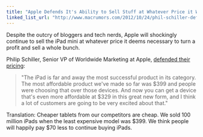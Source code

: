 ```yaml
---
title: "Apple Defends It's Ability to Sell Stuff at Whatever Price it Wants To"
linked_list_url: "http://www.macrumors.com/2012/10/24/phil-schiller-defends-ipad-mini-pricing-decision/"
---
```

<p>Despite the outcry of bloggers and tech nerds, Apple will shockingly continue to sell the iPad mini at whatever price it deems necessary to turn a profit and sell a whole bunch.</p>
<p>Philip Schiller, Senior VP of Worldwide Marketing at Apple, <a href="http://www.reuters.com/article/2012/10/23/us-apple-schiller-idUSBRE89M1IN20121023">defended their pricing</a>:</p>
<blockquote><p>
  "The iPad is far and away the most successful product in its category. The most affordable product we've made so far was $399 and people were choosing that over those devices. And now you can get a device that's even more affordable at $329 in this great new form, and I think a lot of customers are going to be very excited about that."
</p></blockquote>
<p>Translation: Cheaper tablets from our competitors are cheap. We sold 100 million iPads when the least expensive model was $399. We think people will happily pay $70 less to continue buying iPads.</p>
